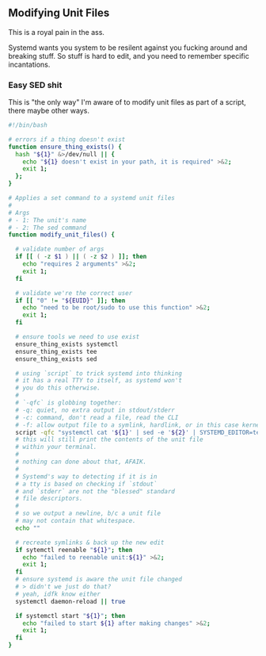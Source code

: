 Modifying Unit Files
---

This is a royal pain in the ass.

Systemd wants you system to be resilent against you fucking around and breaking stuff.
So stuff is hard to edit, and you need to remember specific incantations.

### Easy SED shit

This is "the only way" I'm aware of to modify unit files
as part of a script, there maybe other ways.

```bash
#!/bin/bash

# errors if a thing doesn't exist
function ensure_thing_exists() {
  hash "${1}" &>/dev/null || {
    echo "${1} doesn't exist in your path, it is required" >&2;
    exit 1;
  };
}

# Applies a set command to a systemd unit files
#
# Args
# - 1: The unit's name
# - 2: The sed command
function modify_unit_files() {

  # validate number of args
  if [[ ( -z $1 ) || ( -z $2 ) ]]; then
    echo "requires 2 arguments" >&2;
    exit 1;
  fi

  # validate we're the correct user
  if [[ "0" != "${EUID}" ]]; then
    echo "need to be root/sudo to use this function" >&2;
    exit 1;
  fi

  # ensure tools we need to use exist
  ensure_thing_exists systemctl
  ensure_thing_exists tee
  ensure_thing_exists sed

  # using `script` to trick systemd into thinking
  # it has a real TTY to itself, as systemd won't
  # you do this otherwise.
  #
  # `-qfc` is globbing together:
  # -q: quiet, no extra output in stdout/stderr
  # -c: command, don't read a file, read the CLI
  # -f: allow output file to a symlink, hardlink, or in this case kernel handle.
  script -qfc "systemctl cat '${1}' | sed -e '${2}' | SYSTEMD_EDITOR=tee systemctl edit '${1}' --force --full" /dev/null
  # this will still print the contents of the unit file
  # within your terminal.
  #
  # nothing can done about that, AFAIK.
  #
  # Systemd's way to detecting if it is in
  # a tty is based on checking if `stdout`
  # and `stderr` are not the "blessed" standard
  # file descriptors.
  #
  # so we output a newline, b/c a unit file
  # may not contain that whitespace.
  echo ""

  # recreate symlinks & back up the new edit
  if sytemctl reenable "${1}"; then
    echo "failed to reenable unit:${1}" >&2;
    exit 1;
  fi
  # ensure systemd is aware the unit file changed
  # > didn't we just do that?
  # yeah, idfk know either
  systemctl daemon-reload || true

  if systemctl start "${1}"; then
    echo "failed to start ${1} after making changes" >&2;
    exit 1;
  fi
}
```
